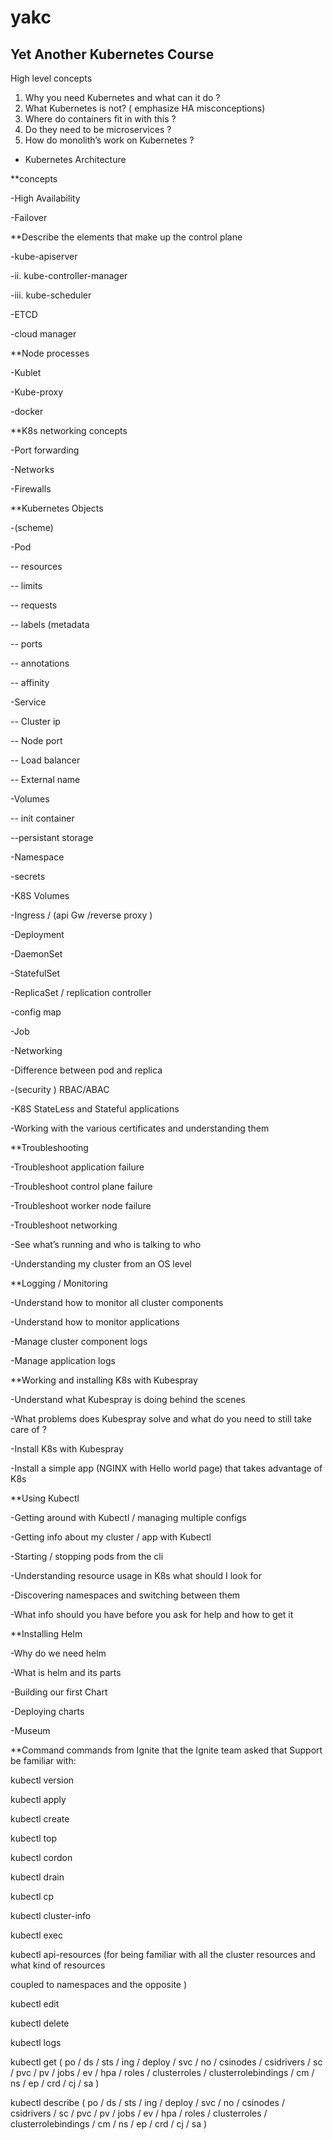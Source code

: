 # yakc

## Yet Another Kubernetes Course

High level concepts
1. Why you need Kubernetes and what can it do ?
2. What Kubernetes is not? ( emphasize HA misconceptions)
3. Where do containers fit in with this ?
4. Do they need to be microservices ?
5. How do monolith’s work on Kubernetes ?
* Kubernetes Architecture

**concepts

-High Availability

-Failover

**Describe the elements that make up the control plane

-kube-apiserver

-ii. kube-controller-manager

-iii. kube-scheduler

-ETCD

-cloud manager


**Node processes

-Kublet

-Kube-proxy

-docker


**K8s networking concepts

-Port forwarding

-Networks

-Firewalls


**Kubernetes Objects

-(scheme)

-Pod

 -- resources
 
 -- limits
 
 -- requests
 
 -- labels (metadata
 
 -- ports
 
 -- annotations
 
 -- affinity
 
-Service

 -- Cluster ip
 
 -- Node port
 
 -- Load balancer
 
 -- External name
 
-Volumes

 -- init container
 
  --persistant storage 
  
-Namespace

-secrets

-K8S Volumes

-Ingress / (api Gw /reverse proxy )

-Deployment

-DaemonSet

-StatefulSet

-ReplicaSet / replication controller

-config map

-Job

-Networking

-Difference between pod and replica

-(security ) RBAC/ABAC

-K8S StateLess and Stateful applications

-Working with the various certificates and understanding them


**Troubleshooting

-Troubleshoot application failure

-Troubleshoot control plane failure

-Troubleshoot worker node failure

-Troubleshoot networking

-See what’s running and who is talking to who

-Understanding my cluster from an OS level


**Logging / Monitoring

-Understand how to monitor all cluster components

-Understand how to monitor applications

-Manage cluster component logs

-Manage application logs


**Working and installing K8s with Kubespray

-Understand what Kubespray is doing behind the scenes

-What problems does Kubespray solve and what do you need to still take care of ?

-Install K8s with Kubespray

-Install a simple app (NGINX with Hello world page) that takes advantage of K8s


**Using Kubectl

-Getting around with Kubectl / managing multiple configs

-Getting info about my cluster / app with Kubectl

-Starting / stopping pods from the cli

-Understanding resource usage in K8s what should I look for

-Discovering namespaces and switching between them

-What info should you have before you ask for help and how to get it


**Installing Helm

-Why do we need helm

-What is helm and its parts

-Building our first Chart

-Deploying charts

-Museum


**Command commands from Ignite that the Ignite team asked that Support be familiar with:

kubectl version

kubectl apply

kubectl create

kubectl top

kubectl cordon

kubectl drain

kubectl cp

kubectl cluster-info

kubectl exec

kubectl api-resources (for being familiar with all the cluster resources and what kind of resources

coupled to namespaces and the opposite )

kubectl edit

kubectl delete

kubectl logs

kubectl get ( po / ds / sts / ing / deploy / svc / no / csinodes / csidrivers / sc / pvc / pv / jobs / ev / hpa /
roles / clusterroles / clusterrolebindings / cm / ns / ep / crd / cj / sa )

kubectl describe ( po / ds / sts / ing / deploy / svc / no / csinodes / csidrivers / sc / pvc / pv / jobs / ev /
hpa / roles / clusterroles / clusterrolebindings / cm / ns / ep / crd / cj / sa )
